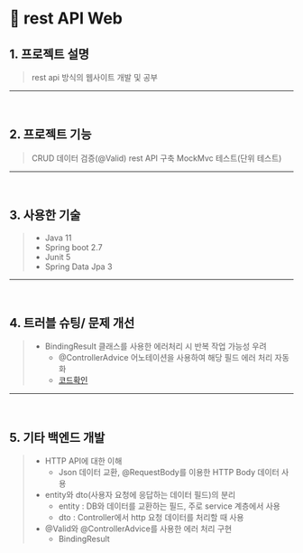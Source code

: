 #  📌 rest API Web

## 1. 프로젝트 설명
> rest api 방식의 웹사이트 개발 및 공부

* * *

</br>

## 2. 프로젝트 기능
> CRUD
> 데이터 검증(@Valid)
> rest API 구축
> MockMvc 테스트(단위 테스트)

* * *

</br>

## 3. 사용한 기술
> - Java 11
> - Spring boot 2.7
> - Junit 5
> - Spring Data Jpa 3


* * *

</br>

## 4. 트러블 슈팅/ 문제 개선
> - BindingResult 클래스를 사용한 에러처리 시 반복 작업 가능성 우려
>   - @ControllerAdvice 어노테이션을 사용하여 해당 필드 에러 처리 자동화
>   - [코드확인](https://github.com/ksungsu/rest-api-web/blob/ea8399d1dc17394b6ec28c1483d7e434a5db43a2/src/main/java/com/sungsu/controller/ExceptionController.java#L16)

* * *

</br>

## 5. 기타 백엔드 개발
> - HTTP API에 대한 이해
>   - Json 데이터 교환, @RequestBody를 이용한 HTTP Body 데이터 사용
> - entity와 dto(사용자 요청에 응답하는 데이터 필드)의 분리
>   - entity : DB와 데이터를 교환하는 필드, 주로 service 계층에서 사용
>   - dto : Controller에서 http 요청 데이터를 처리할 때 사용
> - @Valid와 @ControllerAdvice를 사용한 에러 처리 구현
>   - BindingResult

